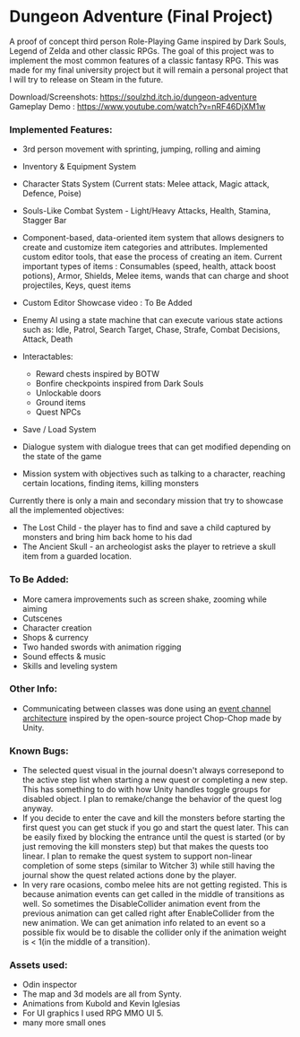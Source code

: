 # Dungeon Adventure (Final Project)
A proof of concept third person Role-Playing Game inspired by Dark Souls, Legend of Zelda and other classic RPGs.
The goal of this project was to implement the most common features of a classic fantasy RPG. This was made for my final university project but it will remain a personal project that I will try to release on Steam in the future.

Download/Screenshots: https://soulzhd.itch.io/dungeon-adventure  
Gameplay Demo : https://www.youtube.com/watch?v=nRF46DjXM1w  



### Implemented Features:

- 3rd person movement with sprinting, jumping, rolling and aiming
- Inventory & Equipment System
- Character Stats System (Current stats: Melee attack, Magic attack, Defence, Poise)
- Souls-Like Combat System - Light/Heavy Attacks, Health, Stamina, Stagger Bar
- Component-based, data-oriented item system that allows designers to create and customize item categories and attributes. Implemented custom editor tools, that ease the process of creating an item.
Current important types of items : Consumables (speed, health, attack boost potions), Armor, Shields, Melee items, wands that can charge and shoot projectiles, Keys, quest items
- Custom Editor Showcase video : To Be Added
- Enemy AI using a state machine that can execute various state actions such as: Idle, Patrol, Search Target, Chase, Strafe, Combat Decisions, Attack, Death

- Interactables: 
	- Reward chests inspired by BOTW
	- Bonfire checkpoints inspired from Dark Souls
	- Unlockable doors
	- Ground items
	- Quest NPCs

- Save / Load System

- Dialogue system with dialogue trees that can get modified depending on the state of the game

- Mission system with objectives such as talking to a character, reaching certain locations, finding items, killing monsters

Currently there is only a main and secondary mission that try to showcase all the implemented objectives:
- The Lost Child - the player has to find and save a child captured by monsters and bring him back home to his dad
- The Ancient Skull - an archeologist asks the player to retrieve a skull item from a guarded location.


### To Be Added:
- More camera improvements such as screen shake, zooming while aiming
- Cutscenes
- Character creation
- Shops & currency
- Two handed swords with animation rigging
- Sound effects & music
- Skills and leveling system

### Other Info:
- Communicating between classes was done using an [event channel architecture](https://github.com/UnityTechnologies/open-project-1/wiki/Event-system) inspired by the open-source project Chop-Chop made by Unity.

### Known Bugs:
- The selected quest visual in the journal doesn't always corresepond to the active step list when starting a new quest or completing a new step. This has something to do with how Unity handles toggle groups for disabled object. I plan to remake/change the behavior of the quest log anyway.
- If you decide to enter the cave and kill the monsters before starting the first quest you can get stuck if you go and start the quest later. This can be easily fixed by blocking the entrance until the quest is started (or by just removing the kill monsters step) but that makes the quests too linear. I plan to remake the quest system to support non-linear completion of some steps (similar to Witcher 3) while still having the journal show the quest related actions done by the player.
- In very rare ocasions, combo melee hits are not getting registed. This is because animation events can get called in the middle of transitions as well. So sometimes the DisableCollider animation event from the previous animation can get called right after EnableCollider from the new animation. We can get animation info related to an event so a possible fix would be to disable the collider only if the animation weight is < 1(in the middle of a transition).



### Assets used:
- Odin inspector
- The map and 3d models are all from Synty.
- Animations from Kubold and Kevin Iglesias
- For UI graphics I used RPG MMO UI 5.
- many more small ones


